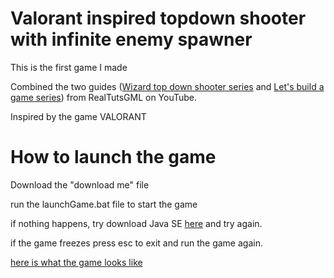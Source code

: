 
# Valorant inspired topdown shooter with infinite enemy spawner

This is the first game I made

Combined the two guides ([Wizard top down shooter series](https://www.youtube.com/watch?v=e9jRfgjV4FQ&t=1s) and [Let's build a game series](https://www.youtube.com/watch?v=1gir2R7G9ws&t=1s)) from RealTutsGML on YouTube.

Inspired by the game VALORANT

# How to launch the game

Download the "download me" file

run the launchGame.bat file to start the game

if nothing happens, try download Java SE [here](https://www.oracle.com/ca-en/java/technologies/javase-downloads.html) and try again.

if the game freezes press esc to exit and run the game again.

[here is what the game looks like](https://www.youtube.com/watch?v=KjFFvAI7HWk)

